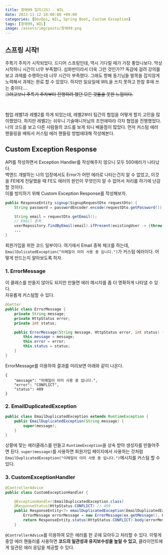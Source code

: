 ```yaml
---
title: 항해99 일지(25) - WIL
date: 2023-11-12 18:00:00 +09:00
categories: [DevOps, WIL, Spring Boot, Custom Exception]
tags: [항해99, WIL]
image: /assets/img/posts/항해99.png
---
```


## 스프링 시작!
주특기 주차가 시작되었다. 드디어 스프링인데, 역시 기다릴 때가 가장 좋았나보다. 막상 시작하니 시간이 너무 부족했다. 심화반이라서 더욱 그런 것인가?? 독감에 걸려 강의를 보고 과제를 수행하는데 너무 시간이 부족했다. 그래도 항해 동기님들 발목을 잡지않게 노력해서 과제는 완료 할 수 있었다. 하지만 일요일에 WIL을 쓰지 못하고 한참 후에 쓰는 중이다....    
~~그러고보니 주특기 주차부터 진행하려 했던 모든 것들을 못한 느낌이다.~~

<br>

협업 레벨1과 레벨2를 하게 되었는데, 레벨2부터 팀간의 협업을 어떻게 할지 고민을 많이했었다. 하지만 레벨2는 쉬우니 기술매니저님의 조언에따라 각자 협업을 진행했었다. 
나의 코드를 보고 다른 사람들의 코드를 보게 되니 배울점이 많았다. 먼저 커스텀 에러 핸들링을 배워서 커스텀 에러 핸들링 방법에대해 작성해본다.

## Custom Exception Response
API를 작성하면서 Exception Handler를 작성해주지 않으니 모두 500에러가 나타났다.    
백엔드 개발하는 나의 입장에서도 Error가 어떤 에러로 나타는건지 알 수 없었고, 이것을 FE에게 전달했을 때 FE도 에러의 원인이 무엇인지 알 수 없어서 처리를 하기에 난감할 것이다.    
이를 방지하기 위해 Custom Exception Response를 작성해보자.

```java
public ResponseEntity signup(SignupRequestDto requestDto) {
	String password = passwordEncoder.encode(requestDto.getPassword());

	String email = requestDto.getEmail();
	// Email 중복
	userRepository.findByEmail(email).ifPresent(existingUser -> {throw new EmailDuplicatedException("이메일이 이미 사용 중 입니다.");});
	...
}
```
회원가입을 위한 코드 일부이다. 여기에서 Email 중복 체크를 하는데, `EmailDulicatedException("이메일이 이미 사용 중 입니다.")`가 커스텀 에러이다.
어떻게 만드는지 알아보도록 하자.

### 1. ErrorMessage 
이 클래스를 만들지 않아도 되지만 만들면 에러 메시지를 좀 더 명확하게 나타낼 수 있다.    
자유롭게 커스텀할 수 있다.
```java
@Getter
public class ErrorMessage {
    private String message;
    private HttpStatus error;
    private int status;

    public ErrorMessage(String message, HttpStatus error, int status) {
        this.message = message;
        this.error = error;
        this.status = status;
    }
}
```

ErrorMessage를 이용하여 결과를 미리보면 아래와 같이 나온다.
```
{
    "message": "이메일이 이미 사용 중 입니다.",
    "error": "CONFLICT",
    "status": 409
}
```

### 2. EmailDuplicatedException

```java
public class EmailDuplicatedException extends RuntimeException {
    public EmailDuplicatedException(String message) {
        super(message);
    }
}
```
상황에 맞는 에러클래스를 만들고 `RuntimeException`을 상속 받아 생성자를 만들어주면 된다. `super(message)`를 사용하면 회원가입 페이지에서 사용하는 것처럼 `EmailDuplicatedException("이메일이 이미 사용 중 입니다.")`메시지를 커스텀 할 수 있다.

### 3. CustomExceptionHandler

```java
@ControllerAdvice
public class CustomExceptionHandler {

    @ExceptionHandler(EmailDuplicatedException.class)
    @ResponseStatus(HttpStatus.CONFLICT) // 409
    public ResponseEntity<?> emailDuplicatedException(EmailDuplicatedException ex) {
        ErrorMessage errorMessage = new ErrorMessage(ex.getMessage(), HttpStatus.CONFLICT, HttpStatus.CONFLICT.value());
        return ResponseEntity.status(HttpStatus.CONFLICT).body(errorMessage);
    }
```
`@ControllerAdvice`를 이용하여 모든 에러를 한 곳에 모아두고 처리할 수 있다. 이렇게 중앙 에러 핸들러를 사용하면 **코드의 일관성과 유지보수성을 높일 수 있고**, 클라이언트에게 일관된 에러 응답을 제공할 수 있다.
